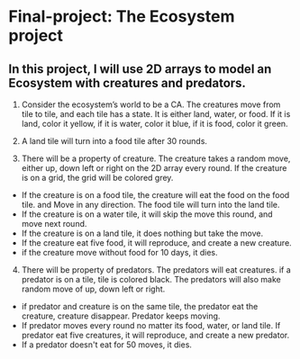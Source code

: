 # Final-project: The Ecosystem project
## In this project, I will use 2D arrays to model an Ecosystem with creatures and predators. 


1. Consider the ecosystem’s world to be a CA. The creatures move from tile to tile, and each tile has a state. It is either land, water, or food. If it is land, color it yellow, if it is water, color it blue, if it is food, color it green.
   
2. A land tile will turn into a food tile after 30 rounds.

3. There will be a property of creature. The creature takes a random move, either up, down left or right on the 2D array every round. If the creature is on a grid, the grid will be colored grey. 
- If the creature is on a food tile, the creature will eat the food on the food tile. and Move in any direction. The food tile will turn into the land tile. 
- If the creature is on a water tile, it will skip the move this round, and move next round. 
- If the creature is on a land tile, it does nothing but take the move. 
- If the creature eat five food, it will reproduce, and create a new creature.
- if the creature move without food for 10 days, it dies.

4. There will be property of predators. The predators will eat creatures. if a predator is on a tile, tile is colored black. The predators will also make random move of up, down left or right.
- if predator and creature is on the same tile, the predator eat the creature, creature disappear. Predator keeps moving.
- If predator moves every round no matter its food, water, or land tile. 
If predator eat five creatures, it will reproduce, and create a new predator.
- If a predator doesn't eat for 50 moves, it dies.
